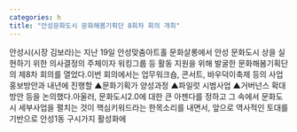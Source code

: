 ```yaml
---
categories: h
title: "안성문화도시 문화해봄기획단 8회차 회의 개최"
---
```

안성시(시장 김보라)는 지난 19일 안성맞춤아트홀 문화살롱에서 안성 문화도시 상을 실현하기 위한 의사결정의 주체이자 워킹그룹 등 활동 지원을 위해 발굴한 문화해봄기획단의 제8차 회의를 열었다.이번 회의에서는 업무워크숍, 콘서트, 바우덕이축제 등의 사업 홍보방안과 내년에 진행할 ▲문화기획가 양성과정 ▲파일럿 시범사업 ▲거버넌스 확대방안 등을 논의했다.아울러, 문화도시2.0에 대한 큰 아젠다를 정하고 그 속에서 문화도시 세부사업을 펼치는 것이 핵심키워드라는 한목소리를 내면서, 앞으로 역사적인 토대를 기반으로 안성1동 구시가지 활성화에